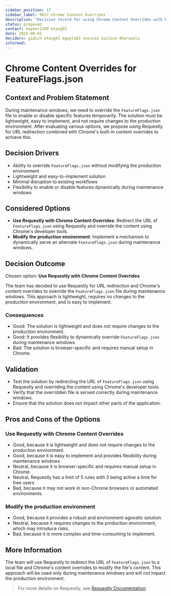 ```yaml
---
sidebar_position: 17
sidebar_label: 0017 Chrome Content Overrides
description: "Decision record for using Chrome Content Overrides with Requestly for FeatureFlags.json."
status: proposed
contact: kapoor1109 etang93
date: 2025-08-01
deciders: gidich etang93 mgupta83 nnoce14 iwilson dheruwala
informed:
---
```


# Chrome Content Overrides for FeatureFlags.json

## Context and Problem Statement

During maintenance windows, we need to override the `FeatureFlags.json` file to enable or disable specific features temporarily. The solution must be lightweight, easy to implement, and not require changes to the production environment. After evaluating various options, we propose using Requestly for URL redirection combined with Chrome's built-in content overrides to achieve this.

## Decision Drivers

- Ability to override `FeatureFlags.json` without modifying the production environment
- Lightweight and easy-to-implement solution
- Minimal disruption to existing workflows
- Flexibility to enable or disable features dynamically during maintenance windows

## Considered Options

- **Use Requestly with Chrome Content Overrides**: Redirect the URL of `FeatureFlags.json` using Requestly and override the content using Chrome's developer tools.
- **Modify the production environment**: Implement a mechanism to dynamically serve an alternate `FeatureFlags.json` during maintenance windows.

## Decision Outcome

Chosen option: **Use Requestly with Chrome Content Overrides**

The team has decided to use Requestly for URL redirection and Chrome's content overrides to override the `FeatureFlags.json` file during maintenance windows. This approach is lightweight, requires no changes to the production environment, and is easy to implement.

### Consequences

- Good: The solution is lightweight and does not require changes to the production environment.
- Good: It provides flexibility to dynamically override `FeatureFlags.json` during maintenance windows.
- Bad: The solution is browser-specific and requires manual setup in Chrome.

## Validation

- Test the solution by redirecting the URL of `FeatureFlags.json` using Requestly and overriding the content using Chrome's developer tools.
- Verify that the overridden file is served correctly during maintenance windows.
- Ensure that the solution does not impact other parts of the application.

## Pros and Cons of the Options

### Use Requestly with Chrome Content Overrides

- Good, because it is lightweight and does not require changes to the production environment.
- Good, because it is easy to implement and provides flexibility during maintenance windows.
- Neutral, because it is browser-specific and requires manual setup in Chrome.
- Neutral, Requestly has a limit of 5 rules with 3 being active a time for free users
- Bad, because it may not work in non-Chrome browsers or automated environments.

### Modify the production environment

- Good, because it provides a robust and environment-agnostic solution.
- Neutral, because it requires changes to the production environment, which may introduce risks.
- Bad, because it is more complex and time-consuming to implement.

## More Information

The team will use Requestly to redirect the URL of `FeatureFlags.json` to a local file and Chrome's content overrides to modify the file's content. This approach will be used only during maintenance windows and will not impact the production environment.

> For more details on Requestly, see [Requestly Documentation](https://app.requestly.io/).